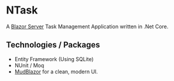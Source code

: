 # NTask
A [Blazor Server](https://docs.microsoft.com/en-us/aspnet/core/blazor/hosting-models?view=aspnetcore-6.0) Task Management Application written in .Net Core.

## Technologies / Packages
- Entity Framework (Using SQLite)
- NUnit / Moq
- [MudBlazor](https://mudblazor.com) for a clean, modern UI.
